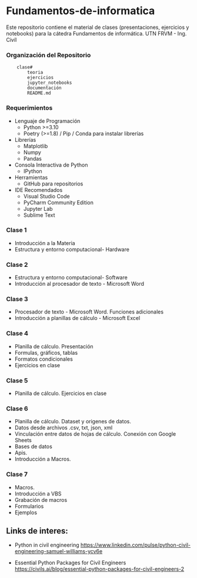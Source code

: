 # Fundamentos-de-informatica

Este repositorio contiene el material de clases (presentaciones, ejercicios y notebooks) para la cátedra Fundamentos de informática. UTN FRVM - Ing. Civíl


### Organización del Repositorio

``` 
    clase#
        teoria
        ejercicios
        jupyter_notebooks
        documentación
        README.md
```

### Requerimientos
* Lenguaje de Programación
    * Python >=3.10
    * Poetry (>=1.8) / Pip / Conda para instalar librerías
* Librerías
    * Matplotlib
    * Numpy
	* Pandas
* Consola Interactiva de Python 
    * IPython
* Herramientas
    * GitHub para repositorios
* IDE Recomendados 
    * Visual Studio Code
    * PyCharm Community Edition
    * Jupyter Lab  
    * Sublime Text

### Clase 1 
* Introducción a la Materia
* Estructura y entorno computacional- Hardware 

### Clase 2 
* Estructura y entorno computacional- Software
* Introducción al procesador de texto - Microsoft Word

### Clase 3 
* Procesador de texto - Microsoft Word. Funciones adicionales
* Introducción a planillas de cálculo - Microsoft Excel

### Clase 4
* Planilla de cálculo. Presentación
* Formulas, gráficos, tablas
* Formatos condicionales
* Ejercicios en clase

### Clase 5
* Planilla de cálculo. Ejercicios en clase

### Clase 6
* Planilla de cálculo. Dataset y origenes de datos. 
* Datos desde archivos .csv, txt, json, xml
* Vinculación entre datos de hojas de cálculo. Conexión con Google Sheets
* Bases de datos
* Apis.
* Introducción a Macros.

### Clase 7
* Macros.
* Introducción a VBS
* Grabación de macros
* Formularios
* Ejemplos








## Links de interes:

* Python in civil engineering
https://www.linkedin.com/pulse/python-civil-engineering-samuel-williams-ycv6e

* Essential Python Packages for Civil Engineers
https://civils.ai/blog/essential-python-packages-for-civil-engineers-2


